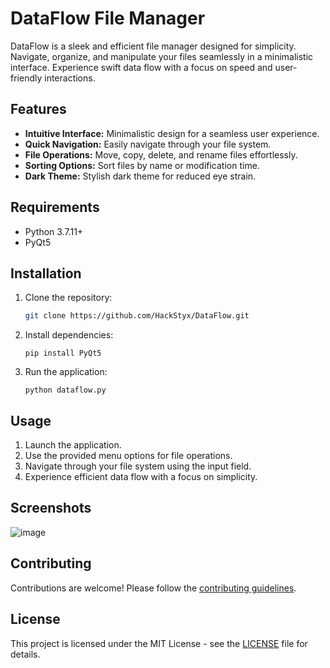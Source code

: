 
# DataFlow File Manager

DataFlow is a sleek and efficient file manager designed for simplicity. Navigate, organize, and manipulate your files seamlessly in a minimalistic interface. Experience swift data flow with a focus on speed and user-friendly interactions.

## Features

- **Intuitive Interface:** Minimalistic design for a seamless user experience.
- **Quick Navigation:** Easily navigate through your file system.
- **File Operations:** Move, copy, delete, and rename files effortlessly.
- **Sorting Options:** Sort files by name or modification time.
- **Dark Theme:** Stylish dark theme for reduced eye strain.

## Requirements

- Python 3.7.11+
- PyQt5

## Installation

1. Clone the repository:

   ```bash
   git clone https://github.com/HackStyx/DataFlow.git
 2.  Install dependencies:
    

    
	    `pip install PyQt5` 
    
3.  Run the application:
    
   
    
    `python dataflow.py` 
    

## Usage

1.  Launch the application.
2.  Use the provided menu options for file operations.
3.  Navigate through your file system using the input field.
4.  Experience efficient data flow with a focus on simplicity.

## Screenshots
![image](https://github.com/HackStyx/DataFlow-File-Manager/assets/137396151/1cdb8030-c98f-4dc4-80f7-05d0900e6402)



## Contributing

Contributions are welcome! Please follow the [contributing guidelines](https://github.com/HackStyx/DataFlow-File-Manager/blob/main/CONTRIBUTING.md).

## License

This project is licensed under the MIT License - see the [LICENSE](https://github.com/HackStyx/DataFlow-File-Manager/blob/main/LICENSE) file for details.

